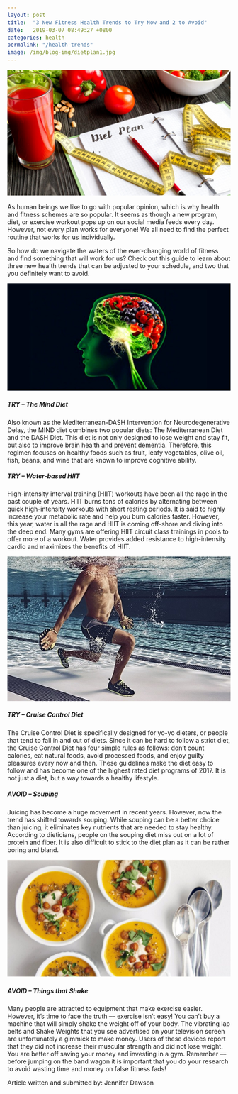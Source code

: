 ```yaml
---
layout: post
title:  "3 New Fitness Health Trends to Try Now and 2 to Avoid"
date:   2019-03-07 08:49:27 +0800
categories: health
permalink: "/health-trends"
image: /img/blog-img/dietplan1.jpg
---
```



![diet plan](/img/blog-img/dietplan1.jpg "image-1")

As human beings we like to go with popular opinion, which is why health and fitness schemes are so popular. It seems as though a new program, diet, or exercise workout pops up on our social media feeds every day. However, not every plan works for everyone! We all need to find the perfect routine that works for us individually.

So how do we navigate the waters of the ever-changing world of fitness and find something that will work for us? Check out this guide to learn about three new health trends that can be adjusted to your schedule, and two that you definitely want to avoid.

![brain](/img/blog-img/brain.jpg "image-2")


##### TRY – The Mind Diet

Also known as the Mediterranean-DASH Intervention for Neurodegenerative Delay, the MIND diet combines two popular diets: The Mediterranean Diet and the DASH Diet. This diet is not only designed to lose weight and stay fit, but also to improve brain health and prevent dementia. Therefore, this regimen focuses on healthy foods such as fruit, leafy vegetables, olive oil, fish, beans, and wine that are known to improve cognitive ability.

##### TRY – Water-based HIIT

High-intensity interval training (HIIT) workouts have been all the rage in the past couple of years. HIIT burns tons of calories by alternating between quick high-intensity workouts with short resting periods. It is said to highly increase your metabolic rate and help you burn calories faster. However, this year, water is all the rage and HIIT is coming off-shore and diving into the deep end. Many gyms are offering HIIT circuit class trainings in pools to offer more of a workout. Water provides added resistance to high-intensity cardio and maximizes the benefits of HIIT.


![water-hiit](/img/blog-img/water-hiit.jpg "image-3")


##### TRY – Cruise Control Diet

The Cruise Control Diet is specifically designed for yo-yo dieters, or people that tend to fall in and out of diets. Since it can be hard to follow a strict diet, the Cruise Control Diet has four simple rules as follows: don’t count calories, eat natural foods, avoid processed foods, and enjoy guilty pleasures every now and then. These guidelines make the diet easy to follow and has become one of the highest rated diet programs of 2017. It is not just a diet, but a way towards a healthy lifestyle.

##### AVOID – Souping

Juicing has become a huge movement in recent years. However, now the trend has shifted towards souping. While souping can be a better choice than juicing, it eliminates key nutrients that are needed to stay healthy. According to dieticians, people on the souping diet miss out on a lot of protein and fiber. It is also difficult to stick to the diet plan as it can be rather boring and bland.


![souping](/img/blog-img/soup.jpg "image-4")


##### AVOID – Things that Shake

Many people are attracted to equipment that make exercise easier. However, it’s time to face the truth –– exercise isn’t easy! You can’t buy a machine that will simply shake the weight off of your body. The vibrating lap belts and Shake Weights that you see advertised on your television screen are unfortunately a gimmick to make money. Users of these devices report that they did not increase their muscular strength and did not lose weight. You are better off saving your money and investing in a gym. Remember –– before jumping on the band wagon it is important that you do your research to avoid wasting time and money on false fitness fads!

Article written and submitted by: Jennifer Dawson
